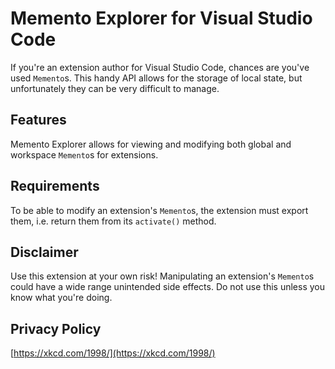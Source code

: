 # Memento Explorer for Visual Studio Code

If you're an extension author for Visual Studio Code, chances are you've used `Memento`s. This handy API allows for the storage of local state, but unfortunately they can be very difficult to manage.

## Features

Memento Explorer allows for viewing and modifying both global and workspace `Memento`s for extensions.

## Requirements

To be able to modify an extension's `Memento`s, the extension must export them, i.e. return them from its `activate()` method.

## Disclaimer

Use this extension at your own risk! Manipulating an extension's `Memento`s could have a wide range unintended side effects. Do not use this unless you know what you're doing.

## Privacy Policy

[https://xkcd.com/1998/](https://xkcd.com/1998/)
